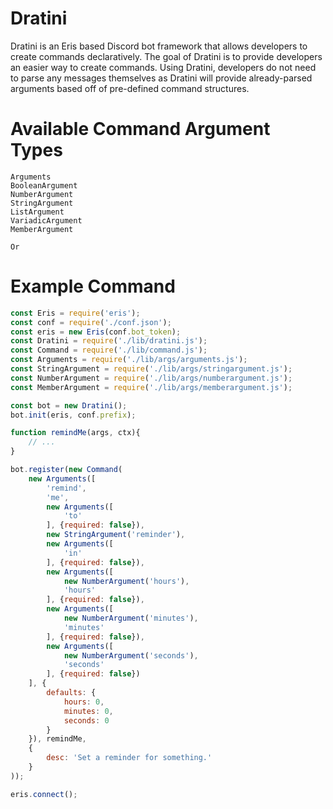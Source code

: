 # Dratini

Dratini is an Eris based Discord bot framework that allows developers to create commands declaratively. The goal of Dratini is to provide developers an easier way to create commands. Using Dratini, developers do not need to parse any messages themselves as Dratini will provide already-parsed arguments based off of pre-defined command structures.

# Available Command Argument Types

```
Arguments
BooleanArgument
NumberArgument
StringArgument
ListArgument
VariadicArgument
MemberArgument

Or
```

# Example Command

```js
const Eris = require('eris');
const conf = require('./conf.json');
const eris = new Eris(conf.bot_token);
const Dratini = require('./lib/dratini.js');
const Command = require('./lib/command.js');
const Arguments = require('./lib/args/arguments.js');
const StringArgument = require('./lib/args/stringargument.js');
const NumberArgument = require('./lib/args/numberargument.js');
const MemberArgument = require('./lib/args/memberargument.js');

const bot = new Dratini();
bot.init(eris, conf.prefix);

function remindMe(args, ctx){
	// ...
}

bot.register(new Command(
    new Arguments([
        'remind',
        'me',
        new Arguments([
            'to'
        ], {required: false}),
        new StringArgument('reminder'),
        new Arguments([
            'in'
        ], {required: false}),
        new Arguments([
            new NumberArgument('hours'),
            'hours'
        ], {required: false}),
        new Arguments([
            new NumberArgument('minutes'),
            'minutes'
        ], {required: false}),
        new Arguments([
            new NumberArgument('seconds'),
            'seconds'
        ], {required: false})
    ], {
        defaults: {
            hours: 0,
            minutes: 0,
            seconds: 0
        }
    }), remindMe,
    {
        desc: 'Set a reminder for something.'
    }
));

eris.connect();
```
